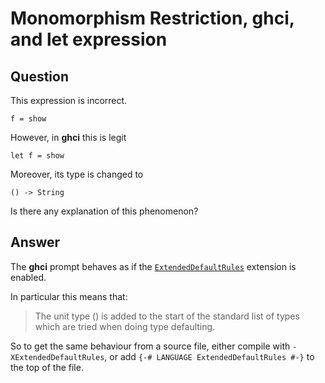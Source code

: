 
# Monomorphism Restriction, ghci, and let expression

## Question
        
This expression is incorrect.

    f = show
    

However, in **ghci** this is legit

    let f = show
    

Moreover, its type is changed to

    () -> String
    

Is there any explanation of this phenomenon?

## Answer
        
The **ghci** prompt behaves as if the [`ExtendedDefaultRules`](http://www.haskell.org/ghc/docs/latest/html/users_guide/interactive-evaluation.html#extended-default-rules) extension is enabled.

In particular this means that:

> The unit type () is added to the start of the standard list of types which are tried when doing type defaulting.

So to get the same behaviour from a source file, either compile with `-XExtendedDefaultRules`, or add `{-# LANGUAGE ExtendedDefaultRules #-}` to the top of the file.
